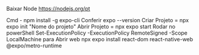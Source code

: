 Baixar Node https://nodejs.org/pt

Cmd - npm install -g expo-cli 
Conferir expo --version 
Criar Projeto = npx expo init "Nome do projeto" 
Abrir Projeto = npx expo start 
Rodar no powerShell Set-ExecutionPolicy -ExecutionPolicy RemoteSigned -Scope LocalMachine 
para Abrir web npx expo install react-dom react-native-web @expo/metro-runtime
